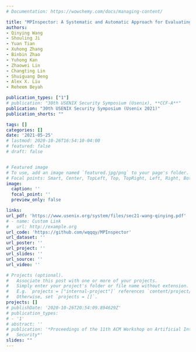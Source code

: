 ```yaml
---
# Documentation: https://wowchemy.com/docs/managing-content/

title: "MPInspector: A Systematic and Automatic Approach for Evaluating the Security of IoT Messaging Protocols"
authors:
- Qinying Wang
- Shouling Ji
- Yuan Tian
- Xuhong Zhang
- Binbin Zhao
- Yuhong Kan
- Zhaowei Lin
- Changting Lin
- Shuiguang Deng
- Alex X. Liu
- Reheem Beyah

publication_types: ["1"]
# publication: "30th USENIX Security Symposium (Usenix), **CCF-A**"
publication: "30th USENIX Security Symposium (Usenix 2021)"
publication_shorts: ""

tags: []
categories: []
date: '2021-05-25'
# lastmod: 2020-10-26T16:54:10-04:00
# featured: false
# draft: false


# Featured image
# To use, add an image named `featured.jpg/png` to your page's folder.
# Focal points: Smart, Center, TopLeft, Top, TopRight, Left, Right, BottomLeft, Bottom, BottomRight.
image:
  caption: ''
  focal_point: ''
  preview_only: false

links:
url_pdf: 'https://www.usenix.org/system/files/sec21-wang-qinying.pdf'
# - name: Custom Link
#   url: http://example.org
url_code: 'https://github.com/wqqqy/MPInspector'
url_dataset: ''
url_poster: ''
url_project: ''
url_slides: ''
url_source: ''
url_video: ''

# Projects (optional).
#   Associate this post with one or more of your projects.
#   Simply enter your project's folder or file name without extension.
#   E.g. `projects = ["internal-project"]` references `content/project/deep-learning/index.md`.
#   Otherwise, set `projects = []`.
projects: []
# publishDate: '2020-10-26T20:54:09.894629Z'
# publication_types:
# - '1'
# abstract: ''
# publication: '*Proceedings of the 11th ACM Workshop on Artificial Intelligence and
#   Security*'
slides: ""
---
```

